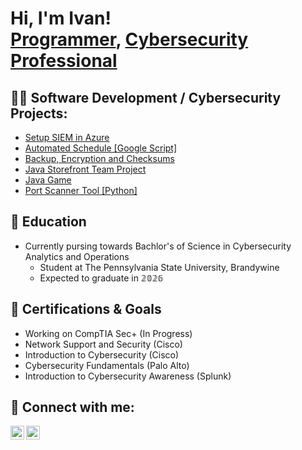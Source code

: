 <h1>Hi, I'm Ivan! <br/><a href="https://github.com/ivanmorhunn/">Programmer</a>, <a href="https://www.linkedin.com/in/ivan-morhun-156604203/">Cybersecurity Professional</a></h1>

<h2>👨‍💻 Software Development / Cybersecurity Projects:</h2>

  - [Setup SIEM in Azure](https://github.com/ivanmorhunn/HoneypotLab/tree/main)
  - [Automated Schedule [Google Script]](https://github.com/ivanmorhunn/Automated-Schedule/tree/main)
  - [Backup, Encryption and Checksums](https://github.com/ivanmorhunn/Backup-Encryption-Checksums)
  - [Java Storefront Team Project](https://docs.google.com/presentation/d/1Uq2ZA3L3rWbCwgCyzDzHU7DIFT8h9SyhVeNYDxqp7ao/edit#slide=id.g2331ab6b8d8_0_100)
  - [Java Game](https://github.com/ivanmorhunn/tex_adv2)
  - [Port Scanner Tool [Python]](https://github.com/ivanmorhunn/Port_Scanner)
    

<h2>📖 Education </h2>

- Currently pursing towards Bachlor's of Science in Cybersecurity Analytics and Operations
  - Student at The Pennsylvania State University, Brandywine
  - Expected to graduate in 𝟚𝟘𝟚𝟞

<h2>📜 Certifications & Goals </h2>

- Working on CompTIA Sec+ (In Progress)
- Network Support and Security (Cisco)
- Introduction to Cybersecurity (Cisco)
- Cybersecurity Fundamentals (Palo Alto)
- Introduction to Cybersecurity Awareness (Splunk)

<h2> 🤳 Connect with me:</h2>

[<img align="left" alt="IvanMorhun | LinkedIn" width="22px" src="https://cdn.jsdelivr.net/npm/simple-icons@v3/icons/linkedin.svg" />][linkedin]
[<img align="left" alt="IvanMorhun | Instagram" width="22px" src="https://cdn.jsdelivr.net/npm/simple-icons@v3/icons/instagram.svg" />][instagram]

[instagram]: https://www.instagram.com/ivan.morhun/
[linkedin]: https://www.linkedin.com/in/ivan-morhun-156604203/
